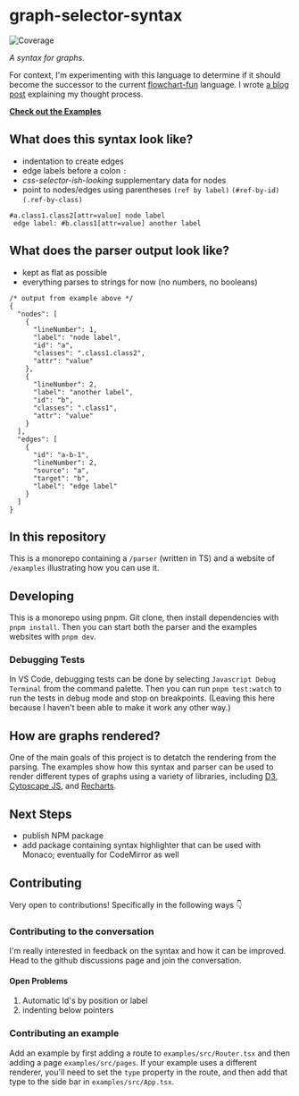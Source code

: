 # graph-selector-syntax

![Coverage](https://img.shields.io/codecov/c/github/tone-row/graph-selector-syntax)

_A syntax for graphs._

For context, I'm experimenting with this language to determine if it should become the successor to the current [flowchart-fun](https://github.com/tone-row/flowchart-fun) language. I wrote [a blog post](https://tone-row.com/blog/graph-syntax-css-selectors) explaining my thought process.

[**Check out the Examples**](http://graph-selector-syntax.vercel.app/)

## What does this syntax look like?

- indentation to create edges
- edge labels before a colon `:`
- _css-selector-ish-looking_ supplementary data for nodes
- point to nodes/edges using parentheses `(ref by label)` `(#ref-by-id)` `(.ref-by-class)`

```
#a.class1.class2[attr=value] node label
 edge label: #b.class1[attr=value] another label
```

## What does the parser output look like?

- kept as flat as possible
- everything parses to strings for now (no numbers, no booleans)

```jsonc
/* output from example above */
{
  "nodes": [
    {
      "lineNumber": 1,
      "label": "node label",
      "id": "a",
      "classes": ".class1.class2",
      "attr": "value"
    },
    {
      "lineNumber": 2,
      "label": "another label",
      "id": "b",
      "classes": ".class1",
      "attr": "value"
    }
  ],
  "edges": [
    {
      "id": "a-b-1",
      "lineNumber": 2,
      "source": "a",
      "target": "b",
      "label": "edge label"
    }
  ]
}
```

## In this repository

This is a monorepo containing a `/parser` (written in TS) and a website of `/examples` illustrating how you can use it.

## Developing

This is a monorepo using pnpm. Git clone, then install dependencies with `pnpm install`. Then you can start both the parser and the examples websites with `pnpm dev`.

### Debugging Tests

In VS Code, debugging tests can be done by selecting `Javascript Debug Terminal` from the command palette. Then you can run `pnpm test:watch` to run the tests in debug mode and stop on breakpoints. (Leaving this here because I haven't been able to make it work any other way.)

## How are graphs rendered?

One of the main goals of this project is to detatch the rendering from the parsing. The examples show how this syntax and parser can be used to render different types of graphs using a variety of libraries, including [D3](https://d3js.org/), [Cytoscape JS](https://js.cytoscape.org/), and [Recharts](https://recharts.org/).

## Next Steps

- publish NPM package
- add package containing syntax highlighter that can be used with Monaco; eventually for CodeMirror as well

## Contributing

Very open to contributions! Specifically in the following ways 👇

### Contributing to the conversation

I'm really interested in feedback on the syntax and how it can be improved. Head to the github discussions page and join the conversation.

#### Open Problems

1. Automatic Id's by position or label
1. indenting below pointers

### Contributing an example

Add an example by first adding a route to `examples/src/Router.tsx` and then adding a page `examples/src/pages`. If your example uses a different renderer, you'll need to set the `type` property in the route, and then add that type to the side bar in `examples/src/App.tsx`.
